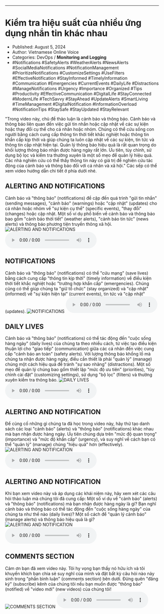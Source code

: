 
---

# Kiểm tra hiệu suất của nhiều ứng dụng nhắn tin khác nhau

- Published: August 5, 2024
- Author: Vietnamese Online Voice
- Categories: DevOps / **Monitoring and Logging**
- #Notifications #SafetyAlerts #WeatherAlerts #NewsAlerts #SocialMediaNotifications #NotificationManagement #PrioritizeNotifications #CustomizeSettings #UseFilters #EffectiveNotification #StayInformed #TimelyInformation #Communication #Emergencies #CurrentEvents #DailyLife #Distractions #ManageNotifications #Urgency #Importance #Organized #Tips #Productivity #EffectiveCommunication #DigitalLife #StayConnected #ModernLife #TechSavvy #StayAhead #UpdateAlerts #SmartLiving #TimeManagement #DigitalNotification #InformationOverload #NotificationTips #StaySafe #StayUpdated #StayRelevant

"Trong video này, chủ đề thảo luận là cảnh báo và thông báo. Cảnh báo và thông báo liên quan đến việc gửi tin nhắn hoặc cập nhật về các sự kiện hoặc thay đổi cụ thể cho cá nhân hoặc nhóm. Chúng có thể cứu sống con người bằng cách cung cấp thông tin thời tiết khắc nghiệt hoặc thông tin khẩn cấp kịp thời và giúp chúng ta luôn cập nhật về các sự kiện, tin tức và thông tin cập nhật hiện tại. Quản lý thông báo hiệu quả là rất quan trọng do khối lượng thông báo nhận được hàng ngày rất lớn. Ưu tiên, tùy chỉnh, sử dụng bộ lọc và kiểm tra thường xuyên là một số mẹo để quản lý hiệu quả. Các nhà nghiên cứu có thể thấy thông tin này có giá trị để nghiên cứu tác động của cảnh báo và thông báo đối với cá nhân và xã hội." Các sếp có thể xem video hướng dẫn chi tiết ở phía dưới nhé.


## ALERTING AND NOTIFICATIONS

Cảnh báo và "thông báo" (notifications) đề cập đến quá trình "gửi tin nhắn" (sending messages), "cảnh báo" (warnings) hoặc "cập nhật" (updates) cho cá nhân hoặc nhóm về "sự kiện cụ thể" (specific events), "thay đổi" (changes) hoặc cập nhật. Một số ví dụ phổ biến về cảnh báo và thông báo bao gồm "cảnh báo thời tiết" (weather alerts), "cảnh báo tin tức" (news alerts) và thông báo phương tiện truyền thông xã hội.
![ALERTING AND NOTIFICATIONS](https://http-archiver-apis-production-80.schnworks.com/storage/images/transitions/2024-08-05/transition-18562147542-Montserrat-Thin-303F9F.jpg)
<audio controls>
    <source src="https://http-archiver-apis-production-80.schnworks.com/storage/storage/audio/file-16444601086.mp3" type="audio/mpeg">
</audio>



## NOTIFICATIONS

Cảnh báo và "thông báo" (notifications) có thể "cứu mạng" (save lives) bằng cách cung cấp "thông tin kịp thời" (timely information) về điều kiện thời tiết khắc nghiệt hoặc "trường hợp khẩn cấp" (emergencies). Chúng cũng có thể giúp chúng ta "giữ tổ chức" (stay organized) và "cập nhật" (informed) về "sự kiện hiện tại" (current events), tin tức và "cập nhật" (updates).
![NOTIFICATIONS](https://http-archiver-apis-production-80.schnworks.com/storage/images/transitions/2024-08-05/transition--5614572797-Montserrat-Medium-512DA8.jpg)
<audio controls>
    <source src="https://http-archiver-apis-production-80.schnworks.com/storage/storage/audio/file-15305679210.mp3" type="audio/mpeg">
</audio>



## DAILY LIVES

Cảnh báo và "thông báo" (notifications) có thể tác động đến "cuộc sống hàng ngày" (daily lives) của chúng ta theo nhiều cách, từ việc tạo điều kiện thuận lợi cho "giao tiếp" (communication) giữa các cá nhân đến việc cung cấp "cảnh báo an toàn" (safety alerts). Với lượng thông báo khổng lồ mà chúng ta nhận được hàng ngày, điều cần thiết là phải "quản lý" (manage) chúng một cách hiệu quả để tránh "sự sao nhãng" (distractions). Một số mẹo để quản lý chúng bao gồm thiết lập "mức độ ưu tiên" (priorities), "tùy chỉnh cài đặt" (customizing settings), sử dụng "bộ lọc" (filters) và thường xuyên kiểm tra thông báo.
![DAILY LIVES](https://http-archiver-apis-production-80.schnworks.com/storage/images/transitions/2024-08-05/transition--8597985087-Montserrat-Medium-7B1FA2.jpg)
<audio controls>
    <source src="https://http-archiver-apis-production-80.schnworks.com/storage/storage/audio/file-36855010498.mp3" type="audio/mpeg">
</audio>



## ALERTING AND NOTIFICATION

Để củng cố những gì chúng ta đã học trong video này, hãy thử tạo danh sách các loại "cảnh báo" (alerts) và "thông báo" (notifications) khác nhau mà bạn nhận được hàng ngày. Ưu tiên chúng dựa trên "mức độ quan trọng" (importance) và "mức độ khẩn cấp" (urgency), và suy nghĩ về cách bạn có thể "quản lý" (manage) chúng "hiệu quả" hơn (effectively).
![ALERTING AND NOTIFICATION](https://http-archiver-apis-production-80.schnworks.com/storage/images/transitions/2024-08-05/transition--16464581187-Montserrat-Bold-7B1FA2.jpg)
<audio controls>
    <source src="https://http-archiver-apis-production-80.schnworks.com/storage/storage/audio/file-9415534369.mp3" type="audio/mpeg">
</audio>



## ALERTING AND NOTIFICATION

Khi bạn xem video này và áp dụng các khái niệm này, hãy xem xét các câu hỏi thảo luận mà chúng tôi đã cung cấp: Một số ví dụ về "cảnh báo" (alerts) và "thông báo" (notifications) mà bạn nhận được hàng ngày là gì? Bạn nghĩ cảnh báo và thông báo có thể tác động đến "cuộc sống hàng ngày" của chúng ta như thế nào (daily lives)? Một số cách để "quản lý cảnh báo" (manage alerts) và thông báo hiệu quả là gì?
![ALERTING AND NOTIFICATION](https://http-archiver-apis-production-80.schnworks.com/storage/images/transitions/2024-08-05/transition-16171262395-Montserrat-Regular-4A148C.jpg)
<audio controls>
    <source src="https://http-archiver-apis-production-80.schnworks.com/storage/storage/audio/file-12500820690.mp3" type="audio/mpeg">
</audio>



## COMMENTS SECTION

Cảm ơn bạn đã xem video này. Tôi hy vọng bạn thấy nó hữu ích và tôi khuyến khích bạn chia sẻ suy nghĩ của mình và đặt bất kỳ câu hỏi nào nảy sinh trong "phần bình luận" (comments section) bên dưới. Đừng quên "đăng ký" (subscribe) kênh của chúng tôi nếu bạn muốn được "thông báo" (notified) về "video mới" (new videos) của chúng tôi!
![COMMENTS SECTION](https://http-archiver-apis-production-80.schnworks.com/storage/images/transitions/2024-08-05/transition--259014726-Montserrat-Bold-9C27B0.jpg)
<audio controls>
    <source src="https://http-archiver-apis-production-80.schnworks.com/storage/storage/audio/file-14984700496.mp3" type="audio/mpeg">
</audio>

